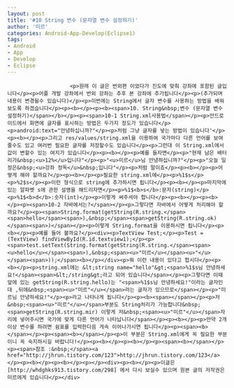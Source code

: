 ```yaml
---
layout: post
title: '#10 String 변수 (문자열 변수 설정하기)'
author: '미르'
categories: Android-App-Develop(Eclipse1)
tags:
- Android
- App
- Develop
- Eclipse
---
```



<script> location.href='https://cafe.naver.com/develoid/296179' ; </script>


















						<p>원래 이 글은 번외편 이었다가 진도에 맞춰 강좌에 포함된 글입니다</p><p>어플 개발 강좌에서 번외 강좌는 추후 본 강좌에 추가됩니다</p><p>(추가되며 내용이 변경될수 있습니다)</p><p>이번에는 String에서 글자 변수를 사용하는 방법을 배워보도록 하겠습니다</p><p><b></p><p><b><span>10. String&nbsp;변수 (문자열 변수 설정하기)</span></b></p><p><span>10-1 String.xml사용법</span></p><p>안드로이드에서 화면에 글자를 표시하는 방법은 두가지 정도가 있습니다</p><p>android:text="안녕하십니까?"</p><p>처럼 그냥 글자를 넣는 방법이 있습니다'</p><p><b></p><p>그리고 res/values/string.xml을 이용하여 국가마다 다른 언어를 보여줄수도 있고 여러번 필요한 글자를 저장할수도 있습니다</p><p>그런대 이 String.xml에서 값이 변할수 있는 여지가 있습니다</p><p><b></p><p>예를 들자면</p><p>"현재 남은 배터리가&nbsp;<u>12%</u>입니다"</p><p>"<u>미르</u>님 안녕하십니까?"</p><p>"오늘 일정은&nbsp;<u>강좌 정독</u>&nbsp;입니다"</p><p>처럼 말이죠</p><p><b></p><p>어떻게 해야 할까요?</p><p><b></p><p>필요한 string.xml에</p><p>%1$s</p><p>%2$s</p><p>이런 형식으로 string에 추가하시면 됩니다</p><p><b></p><p>마지막에 있는 알파벳 s에 관한 설명을 해드리자면</p><p>%1$<b>s</b>:문자(string)</p><p>%1$<b>d</b>:숫자(int)</p><p>이렇게 써주셔야 합니다</p><p><b></p><p><b></p><p><span>10-2 자바에서는?</span></p><p>그렇다면 자바에서 어떻게 처리해야 할까요?</p><p><span>String.format(getString(R.string.</span><span>hello</span><span>),&nbsp;</span><span>getString(R.string.ok)</span><span>)</span></p><p>이렇게 String.format을 이용하시면 됩니다</p><p><b></p><p>예를 들어 볼까요?</p><div><p>TextView Test;</p><p>Test = (TextView) findViewById(R.id.textview1);</p><p><span>test.setText(String.format(getString(R.string.</span><span><u>hello</u></span><span>),&nbsp;<span><u>"미르</u></span><u>"</u></span><span>));</span><b></p></div><p>뭐 이런 내용이 있다고 합시다</p><p><b></p><p>string.xml에는 &lt;string name="hello"&gt;<span>%1$s님 안녕하세요!</span><span>&lt;/string&gt;라고 되어 있습니다</span></p><p>그렇다면 이때 앞에 있는 getString(R.string.hello)는 "<span>%1$s님 안녕하세요!"이라는 글자인대 ,뒤에&nbsp;<span><u>"미르"</u></span>라는 글자가 있으므로</span></p><p>"미르님 안녕하세요!"</p><p>라고 나타나게 됩니다</p><p><b><span></span></p><p>저&nbsp;<span><u>"미르"</u></span>부분도 String처리가 가능합니다&nbsp;<span>getString(R.string.mir) 이렇게 저&nbsp;<span><u>"미르"</u></span>자리에 넣어주시면 국가에 맞게 다른 언어가 나타납니다</span></p><p><b></p><p>만약 2개이상 변수를 하려면 쉼표를 입력한다음 게속 이어나가시면 됩니다</p><p><span><b></span></p><p><span><b></span></p><p>이 부분은 String.xml에게 꼭 필요한 부분이니 꼭 숙지하시길 바랍니다!</p><p><b></p><p><b></p><p><span><b></span></p><p><span>참조 :&nbsp;</span><a href="http://jhrun.tistory.com/123">http://jhrun.tistory.com/123</a></p><p><b></p><p><b></p><p></p><div><p><b></p><p>이글은 [http://whdghks913.tistory.com/298] 에서 다시 보실수 있으며 원본 글의 저작권은 미르에게 있습니다</p></div>
